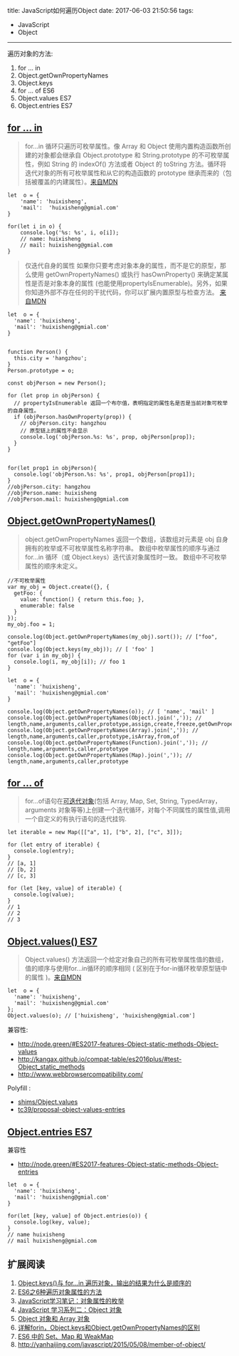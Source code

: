 title: JavaScript如何遍历Object
date: 2017-06-03 21:50:56
tags:
- JavaScript
- Object
---

遍历对象的方法:

1. for ... in
2. Object.getOwnPropertyNames
3. Object.keys
4. for ... of ES6
4. Object.values ES7
6. Object.entries ES7


## [for ... in](https://developer.mozilla.org/zh-CN/docs/Web/JavaScript/Reference/Statements/for...in)

>for...in 循环只遍历可枚举属性。像 Array 和 Object 使用内置构造函数所创建的对象都会继承自 Object.prototype 和 String.prototype 的不可枚举属性，例如 String 的 indexOf()  方法或者 Object 的 toString 方法。循环将迭代对象的所有可枚举属性和从它的构造函数的 prototype 继承而来的（包括被覆盖的内建属性）。[来自MDN](https://developer.mozilla.org/zh-CN/docs/Web/JavaScript/Reference/Statements/for...in#描述)

```
let  o = {
    'name': 'huixisheng',
    'mail':  'huixisheng@gmial.com'
}

for(let i in o) {
    console.log('%s: %s', i, o[i]);
    // name: huixisheng
    // mail: huixisheng@gmial.com
}
```

>仅迭代自身的属性
如果你只要考虑对象本身的属性，而不是它的原型，那么使用 getOwnPropertyNames() 或执行  hasOwnProperty() 来确定某属性是否是对象本身的属性 (也能使用propertyIsEnumerable)。另外，如果你知道外部不存在任何的干扰代码，你可以扩展内置原型与检查方法。 [来自MDN](https://developer.mozilla.org/zh-CN/docs/Web/JavaScript/Reference/Statements/for...in#仅迭代自身的属性)

```
let  o = {
  'name': 'huixisheng',
  'mail': 'huixisheng@gmial.com'
}


function Person() {
  this.city = 'hangzhou';
}
Person.prototype = o;

const objPerson = new Person();

for (let prop in objPerson) {
  // propertyIsEnumerable 返回一个布尔值，表明指定的属性名是否是当前对象可枚举的自身属性。
  if (objPerson.hasOwnProperty(prop)) {
    // objPerson.city: hangzhou
    // 原型链上的属性不会显示
    console.log('objPerson.%s: %s', prop, objPerson[prop]);
  }
}


for(let prop1 in objPerson){
  console.log('objPerson.%s: %s', prop1, objPerson[prop1]);
}
//objPerson.city: hangzhou
//objPerson.name: huixisheng
//objPerson.mail: huixisheng@gmial.com
```


## [Object.getOwnPropertyNames()](https://developer.mozilla.org/zh-CN/docs/Web/JavaScript/Reference/Global_Objects/Object/getOwnPropertyNames)

>object.getOwnPropertyNames 返回一个数组，该数组对元素是 obj 自身拥有的枚举或不可枚举属性名称字符串。 数组中枚举属性的顺序与通过 for...in 循环（或 Object.keys）迭代该对象属性时一致。 数组中不可枚举属性的顺序未定义。

```
//不可枚举属性
var my_obj = Object.create({}, {
  getFoo: {
    value: function() { return this.foo; },
    enumerable: false
  }
});
my_obj.foo = 1;

console.log(Object.getOwnPropertyNames(my_obj).sort()); // ["foo", "getFoo"]
console.log(Object.keys(my_obj)); // [ 'foo' ]
for (var i in my_obj) {
  console.log(i, my_obj[i]); // foo 1
}
```


```
let  o = {
  'name': 'huixisheng',
  'mail': 'huixisheng@gmial.com'
}

console.log(Object.getOwnPropertyNames(o)); // [ 'name', 'mail' ]
console.log(Object.getOwnPropertyNames(Object).join(',')); // length,name,arguments,caller,prototype,assign,create,freeze,getOwnPropertyDescriptor,getOwnPropertyNames,getOwnPropertySymbols,is,isExtensible,isFrozen,isSealed,keys,preventExtensions,seal,defineProperty,defineProperties,getPrototypeOf,setPrototypeOf
console.log(Object.getOwnPropertyNames(Array).join(',')); // length,name,arguments,caller,prototype,isArray,from,of
console.log(Object.getOwnPropertyNames(Function).join(',')); // length,name,arguments,caller,prototype
console.log(Object.getOwnPropertyNames(Map).join(',')); // length,name,arguments,caller,prototype
```

## [for ... of](https://developer.mozilla.org/zh-CN/docs/Web/JavaScript/Reference/Statements/for...of) ##

>for...of语句在[可迭代对象](https://developer.mozilla.org/zh-CN/docs/Web/JavaScript/Guide/iterable)(包括 Array, Map, Set, String, TypedArray，arguments 对象等等)上创建一个迭代循环，对每个不同属性的属性值,调用一个自定义的有执行语句的迭代挂钩.

```
let iterable = new Map([["a", 1], ["b", 2], ["c", 3]]);

for (let entry of iterable) {
  console.log(entry);
}
// [a, 1]
// [b, 2]
// [c, 3]

for (let [key, value] of iterable) {
  console.log(value);
}
// 1
// 2
// 3
```


## [Object.values() ES7](https://developer.mozilla.org/zh-CN/docs/Web/JavaScript/Reference/Global_Objects/Object/values) ##

>Object.values() 方法返回一个给定对象自己的所有可枚举属性值的数组，值的顺序与使用for...in循环的顺序相同 ( 区别在于for-in循环枚举原型链中的属性 )。[来自MDN](https://developer.mozilla.org/zh-CN/docs/Web/JavaScript/Reference/Global_Objects/Object/values#描述)

```
let  o = {
  'name': 'huixisheng',
  'mail': 'huixisheng@gmial.com'
};
Object.values(o); // ['huixisheng', 'huixisheng@gmial.com']
```

兼容性:
- http://node.green/#ES2017-features-Object-static-methods-Object-values
- http://kangax.github.io/compat-table/es2016plus/#test-Object_static_methods
- http://www.webbrowsercompatibility.com/

Polyfill :

- [shims/Object.values  ](https://github.com/es-shims/Object.values/blob/18562676e8aa606a47116753c323dd28619dea50/implementation.js)
- [tc39/proposal-object-values-entries](https://github.com/tc39/proposal-object-values-entries/blob/master/polyfill.js)



## [Object.entries  ES7](https://developer.mozilla.org/zh-CN/docs/Web/JavaScript/Reference/Global_Objects/Object/entries) ##

兼容性

- http://node.green/#ES2017-features-Object-static-methods-Object-entries

```
let  o = {
  'name': 'huixisheng',
  'mail': 'huixisheng@gmial.com'
}

for(let [key, value] of Object.entries(o)) {
  console.log(key, value);
}
// name huixisheng
// mail huixisheng@gmial.com
```

## 扩展阅读 ##
1. [Object.keys()与 for...in 遍历对象，输出的结果为什么是顺序的](https://segmentfault.com/q/1010000004580095)
2. [ES6之6种遍历对象属性的方法](http://www.cnblogs.com/ZSG-DoBestMe/p/5279045.html)
3. [JavaScript学习笔记：对象属性的枚举](https://www.w3cplus.com/javascript/how-do-i-enumerate-the-properties-of-a-javascript-object.html)
4. [JavaScript 学习系列二：Object 对象](http://huangtengfei.com/2015/03/the-standard-library-of-javascript/)
5. [Object 对象和 Array 对象](https://juejin.im/entry/586a418e61ff4b006bc6a0de)
6. [详解forin，Object.keys和Object.getOwnPropertyNames的区别](http://yanhaijing.com/javascript/2015/05/09/diff-between-keys-getOwnPropertyNames-forin/)
7. [ES6 中的 Set、Map 和 WeakMap](https://imququ.com/post/set-map-weakmap-in-es6.html)
8. http://yanhaijing.com/javascript/2015/05/08/member-of-object/